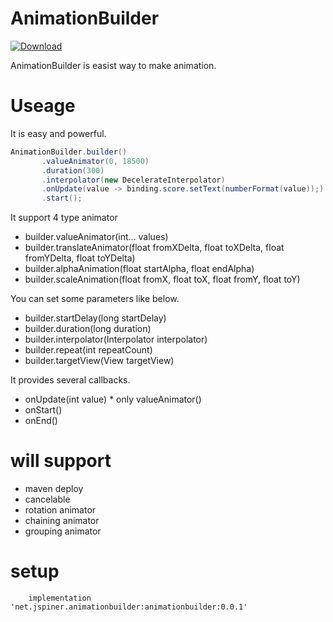 # AnimationBuilder
 [ ![Download](https://api.bintray.com/packages/jspiner/maven/animationbuilder/images/download.svg) ](https://bintray.com/jspiner/maven/animationbuilder/_latestVersion)

AnimationBuilder is easist way to make animation.

# Useage

It is easy and powerful.
 ```java
AnimationBuilder.builder()
        .valueAnimator(0, 18500)
        .duration(300)
        .interpolator(new DecelerateInterpolator)
        .onUpdate(value -> binding.score.setText(numberFormat(value));)
        .start();
```

It support 4 type animator
- builder.valueAnimator(int... values)
- builder.translateAnimator(float fromXDelta, float toXDelta, float fromYDelta, float toYDelta)
- builder.alphaAnimation(float startAlpha, float endAlpha)
- builder.scaleAnimation(float fromX, float toX, float fromY, float toY)

You can set some parameters like below.
- builder.startDelay(long startDelay)
- builder.duration(long duration)
- builder.interpolator(Interpolator interpolator)
- builder.repeat(int repeatCount)
- builder.targetView(View targetView)

It provides several callbacks.
- onUpdate(int value) * only valueAnimator()
- onStart()
- onEnd()

# will support
- maven deploy
- cancelable
- rotation animator
- chaining animator
- grouping animator

# setup
```
    implementation 'net.jspiner.animationbuilder:animationbuilder:0.0.1'
```
